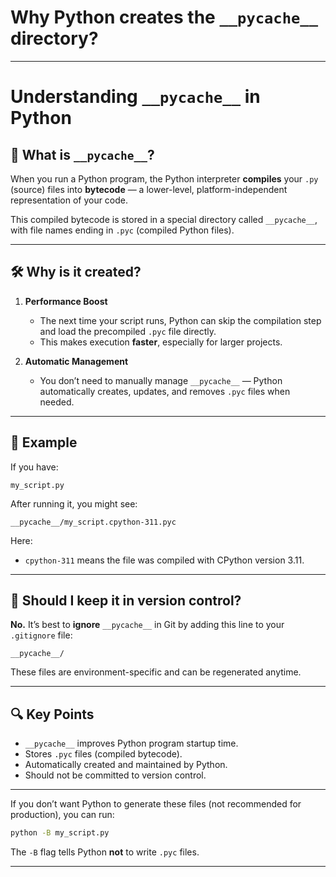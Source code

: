 # Why Python creates the `__pycache__` directory?
---

# Understanding `__pycache__` in Python

## 📌 What is `__pycache__`?

When you run a Python program, the Python interpreter **compiles** your `.py` (source) files into **bytecode** — a lower-level, platform-independent representation of your code.

This compiled bytecode is stored in a special directory called `__pycache__`, with file names ending in `.pyc` (compiled Python files).

---

## 🛠 Why is it created?

1. **Performance Boost**

   * The next time your script runs, Python can skip the compilation step and load the precompiled `.pyc` file directly.
   * This makes execution **faster**, especially for larger projects.

2. **Automatic Management**

   * You don’t need to manually manage `__pycache__` — Python automatically creates, updates, and removes `.pyc` files when needed.

---

## 📂 Example

If you have:

```
my_script.py
```

After running it, you might see:

```
__pycache__/my_script.cpython-311.pyc
```

Here:

* `cpython-311` means the file was compiled with CPython version 3.11.

---

## 🧹 Should I keep it in version control?

**No.**
It’s best to **ignore** `__pycache__` in Git by adding this line to your `.gitignore` file:

```
__pycache__/
```

These files are environment-specific and can be regenerated anytime.

---

## 🔍 Key Points

* `__pycache__` improves Python program startup time.
* Stores `.pyc` files (compiled bytecode).
* Automatically created and maintained by Python.
* Should not be committed to version control.

---

If you don’t want Python to generate these files (not recommended for production), you can run:

```bash
python -B my_script.py
```

The `-B` flag tells Python **not** to write `.pyc` files.

---

